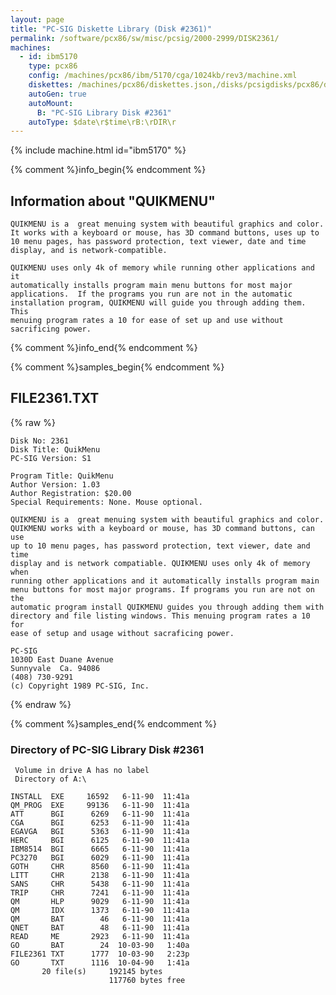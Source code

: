 ```yaml
---
layout: page
title: "PC-SIG Diskette Library (Disk #2361)"
permalink: /software/pcx86/sw/misc/pcsig/2000-2999/DISK2361/
machines:
  - id: ibm5170
    type: pcx86
    config: /machines/pcx86/ibm/5170/cga/1024kb/rev3/machine.xml
    diskettes: /machines/pcx86/diskettes.json,/disks/pcsigdisks/pcx86/diskettes.json
    autoGen: true
    autoMount:
      B: "PC-SIG Library Disk #2361"
    autoType: $date\r$time\rB:\rDIR\r
---
```


{% include machine.html id="ibm5170" %}

{% comment %}info_begin{% endcomment %}

## Information about "QUIKMENU"

    QUIKMENU is a  great menuing system with beautiful graphics and color.
    It works with a keyboard or mouse, has 3D command buttons, uses up to
    10 menu pages, has password protection, text viewer, date and time
    display, and is network-compatible.
    
    QUIKMENU uses only 4k of memory while running other applications and it
    automatically installs program main menu buttons for most major
    applications.  If the programs you run are not in the automatic
    installation program, QUIKMENU will guide you through adding them. This
    menuing program rates a 10 for ease of set up and use without
    sacrificing power.
{% comment %}info_end{% endcomment %}

{% comment %}samples_begin{% endcomment %}

## FILE2361.TXT

{% raw %}
```
Disk No: 2361                                                           
Disk Title: QuikMenu                                                    
PC-SIG Version: S1                                                      
                                                                        
Program Title: QuikMenu                                                 
Author Version: 1.03                                                    
Author Registration: $20.00                                             
Special Requirements: None. Mouse optional.                             
                                                                        
QUIKMENU is a  great menuing system with beautiful graphics and color.  
QUIKMENU works with a keyboard or mouse, has 3D command buttons, can use
up to 10 menu pages, has password protection, text viewer, date and time
display and is network compatiable. QUIKMENU uses only 4k of memory when
running other applications and it automatically installs program main   
menu buttons for most major programs. If programs you run are not on the
automatic program install QUIKMENU guides you through adding them with  
directory and file listing windows. This menuing program rates a 10 for 
ease of setup and usage without sacraficing power.                      
                                                                        
PC-SIG                                                                  
1030D East Duane Avenue                                                 
Sunnyvale  Ca. 94086                                                    
(408) 730-9291                                                          
(c) Copyright 1989 PC-SIG, Inc.                                         
```
{% endraw %}

{% comment %}samples_end{% endcomment %}

### Directory of PC-SIG Library Disk #2361

     Volume in drive A has no label
     Directory of A:\

    INSTALL  EXE     16592   6-11-90  11:41a
    QM_PROG  EXE     99136   6-11-90  11:41a
    ATT      BGI      6269   6-11-90  11:41a
    CGA      BGI      6253   6-11-90  11:41a
    EGAVGA   BGI      5363   6-11-90  11:41a
    HERC     BGI      6125   6-11-90  11:41a
    IBM8514  BGI      6665   6-11-90  11:41a
    PC3270   BGI      6029   6-11-90  11:41a
    GOTH     CHR      8560   6-11-90  11:41a
    LITT     CHR      2138   6-11-90  11:41a
    SANS     CHR      5438   6-11-90  11:41a
    TRIP     CHR      7241   6-11-90  11:41a
    QM       HLP      9029   6-11-90  11:41a
    QM       IDX      1373   6-11-90  11:41a
    QM       BAT        46   6-11-90  11:41a
    QNET     BAT        48   6-11-90  11:41a
    READ     ME       2923   6-11-90  11:41a
    GO       BAT        24  10-03-90   1:40a
    FILE2361 TXT      1777  10-03-90   2:23p
    GO       TXT      1116  10-04-90   1:41a
           20 file(s)     192145 bytes
                          117760 bytes free

